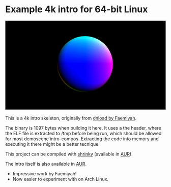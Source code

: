 # Example 4k intro for 64-bit Linux

![shrinky-intro](shrinky-intro.gif)

This is a 4k intro skeleton, originally from [dnload by Faemiyah](http://faemiyah.fi/demoscene/dnload).

The binary is 1097 bytes when building it here. It uses a the header, where the ELF file is extracted to /tmp before being run, which should be allowed for most demoscene intro-compos. Extracting the code into memory and executing it there might be a better tecnique.

This project can be compiled with [shrinky](https://github.com/xyproto/shrinky) (available in [AUR](https://aur.archlinux.org/packages/shrinky/)).

The intro itself is also available in [AUR](https://aur.archlinux.org/packages/shrinky-intro/).

* Impressive work by Faemiyah!
* Now easier to experiment with on Arch Linux.
